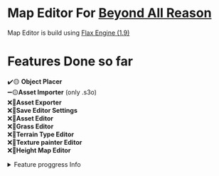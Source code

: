 # Map Editor For [Beyond All Reason](https://www.beyondallreason.info)<br>
Map Editor is build using [Flax Engine (1.9)](https://flaxengine.com)

# Features Done so far
✔️🟡 **Object Placer**<br>
➖🟡**Asset Importer**  (only .s3o)<br>
❌🔴**Asset Exporter**<br>
❌🔴**Save Editor Settings**<br>
❌🔴**Asset Editor**<br>
❌🔴**Grass Editor**<br>
❌🔴**Terrain Type Editor**<br>
❌🔴**Texture painter Editor**<br>
❌🔴**Height Map Editor**<br>

<details>
<summary>Feature proggress Info</summary>
🔴 - no one is working on it <br>
🟠 - work on a feature has started <br>
🟡 - added to editor but is in testing <br>
🟢 - ready <br>
🔵 - stabile no bugs <br>
🟣 - Planed but maybe never added
❌ - not iplemented <br>
➖ - some of it is implemeted <br>
✔️ - done and usable <br>
</details>
